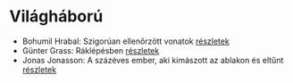 # Világháború

- Bohumil Hrabal: Szigorúan ellenőrzött vonatok [részletek](../_details/Bohumil%20Hrabal.md#id_449)
- Günter Grass: Ráklépésben [részletek](../_details/G%C3%BCnter%20Grass.md#id_358)
- Jonas Jonasson: A százéves ember, aki kimászott az ablakon és eltűnt [részletek](../_details/Jonas%20Jonasson.md#id_383)